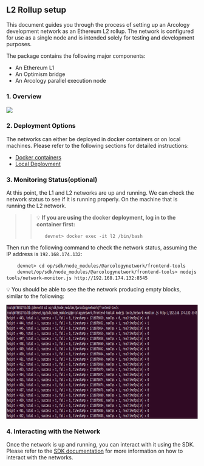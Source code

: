 ## L2 Rollup setup

This document guides you through the process of setting up an Arcology development network as an Ethereum L2 rollup. The network is configured for use as a single node and is intended solely for testing and development purposes.

The package contains the following major components:

- An Ethereum L1 
- An Optimism bridge
- An Arcology parallel execution node

### 1. Overview

<img align="center" height="300" src="../img/l1-l2.png">

### 2. Deployment Options

The networks can either be deployed in docker containers or on local machines. Please refer to the following 
sections for detailed instructions:

- [Docker containers](./l2-docker.md)
- [Local Deployment](./l2-local.md)

### 3. Monitoring Status(optional)

At this point, the L1 and L2 networks are up and running. We can check the network status to see if it is running properly. On the machine that is running the L2 network.

>>:bulb: **If you are using the docker deployment, log in to the container first:**
>>```shell
>>    devnet> docker exec -it l2 /bin/bash
>>```

Then run the following command to check the network status, assuming the IP address is `192.168.174.132`:
```shell
    devnet> cd op/sdk/node_modules/@arcologynetwork/frontend-tools
    devnet/op/sdk/node_modules/@arcologynetwork/frontend-tools> nodejs tools/network-monitor.js http://192.168.174.132:8545
```

:bulb: You should be able to see the the network producing empty blocks, similar to the following:

<img align="center" height="300" src="../img/node-monitoring.png">

### 4. Interacting with the Network

Once the network is up and running, you can interact with it using the SDK. Please refer to the [SDK documentation](../op/sdk/README.md) for more information on how to interact with the networks.

